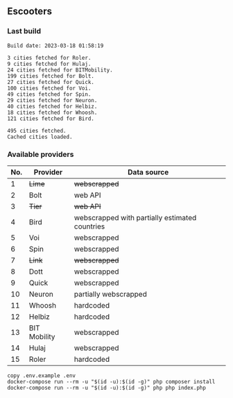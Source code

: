 ## Escooters

### Last build
```
Build date: 2023-03-18 01:58:19

3 cities fetched for Roler.
9 cities fetched for Hulaj.
24 cities fetched for BITMobility.
199 cities fetched for Bolt.
27 cities fetched for Quick.
100 cities fetched for Voi.
49 cities fetched for Spin.
29 cities fetched for Neuron.
40 cities fetched for Helbiz.
18 cities fetched for Whoosh.
121 cities fetched for Bird.

495 cities fetched.
Cached cities loaded.
```

### Available providers

| No. | Provider | Data source |
|---|------|-------------|
| 1 | ~~Lime~~ | ~~webscrapped~~ |
| 2 | Bolt | web API     |
| 3 | ~~Tier~~ | ~~web API~~ |
| 4 | Bird | webscrapped with partially estimated countries |
| 5 | Voi  | webscrapped |
| 6 | Spin | webscrapped |
| 7 | ~~Link~~ | ~~webscrapped~~ |
| 8 | Dott | webscrapped |
| 9 | Quick | webscrapped |
| 10 | Neuron | partially webscrapped |
| 11 | Whoosh | hardcoded   |
| 12 | Helbiz | hardcoded   |
| 13 | BIT Mobility | webscrapped |
| 14 | Hulaj | webscrapped |
| 15 | Roler | hardcoded   |

```
copy .env.example .env
docker-compose run --rm -u "$(id -u):$(id -g)" php composer install
docker-compose run --rm -u "$(id -u):$(id -g)" php php index.php
```
